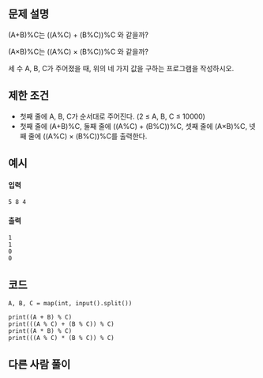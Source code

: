 ## 문제 설명
(A+B)%C는 ((A%C) + (B%C))%C 와 같을까?

(A×B)%C는 ((A%C) × (B%C))%C 와 같을까?

세 수 A, B, C가 주어졌을 때, 위의 네 가지 값을 구하는 프로그램을 작성하시오.

## 제한 조건
* 첫째 줄에 A, B, C가 순서대로 주어진다. (2 ≤ A, B, C ≤ 10000)
* 첫째 줄에 (A+B)%C, 둘째 줄에 ((A%C) + (B%C))%C, 셋째 줄에 (A×B)%C, 넷째 줄에 ((A%C) × (B%C))%C를 출력한다.

## 예시
#### 입력
```
5 8 4
```

#### 출력
```
1
1
0
0
```
 
## 코드
```
A, B, C = map(int, input().split())

print((A + B) % C)
print(((A % C) + (B % C)) % C)
print((A * B) % C)
print(((A % C) * (B % C)) % C)
```

## 다른 사람 풀이
```
```